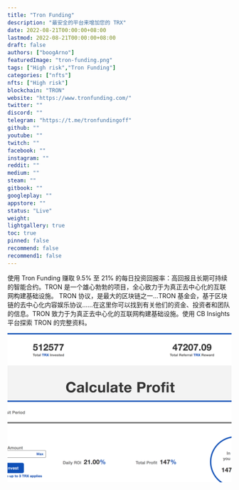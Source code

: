 ```yaml
---
title: "Tron Funding"
description: "最安全的平台来增加您的 TRX"
date: 2022-08-21T00:00:00+08:00
lastmod: 2022-08-21T00:00:00+08:00
draft: false
authors: ["boogArno"]
featuredImage: "tron-funding.png"
tags: ["High risk","Tron Funding"]
categories: ["nfts"]
nfts: ["High risk"]
blockchain: "TRON"
website: "https://www.tronfunding.com/"
twitter: ""
discord: ""
telegram: "https://t.me/tronfundingoff"
github: ""
youtube: ""
twitch: ""
facebook: ""
instagram: ""
reddit: ""
medium: ""
steam: ""
gitbook: ""
googleplay: ""
appstore: ""
status: "Live"
weight: 
lightgallery: true
toc: true
pinned: false
recommend: false
recommend1: false
---
```

使用 Tron Funding 赚取 9.5% 至 21% 的每日投资回报率：高回报且长期可持续的智能合约。TRON 是一个雄心勃勃的项目，全心致力于为真正去中心化的互联网构建基础设施。 TRON 协议，是最大的区块链之一...TRON 基金会，基于区块链的去中心化内容娱乐协议……在这里你可以找到有关他们的资金、投资者和团队的信息。TRON 致力于为真正去中心化的互联网构建基础设施。使用 CB Insights 平台探索 TRON 的完整资料。

![tronfunding-dapp-high-risk-tron-image2_74c54921132bb812035033b449fa989d](tronfunding-dapp-high-risk-tron-image2_74c54921132bb812035033b449fa989d.png)

